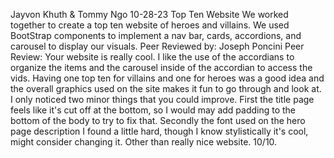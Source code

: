 Jayvon Khuth & Tommy Ngo
10-28-23
Top Ten Website
We worked together to create a top ten website of heroes and villains. We used BootStrap components to implement a nav bar, cards, accordions, and carousel to display our visuals. 
Peer Reviewed by: Joseph Poncini
Peer Review: Your website is really cool. I like the use of the accordians to organize the items and the carousel inside of the accordian to access the vids. Having one top ten for villains and one for heroes was a good idea and the overall graphics used on the site makes it fun to go through and look at. I only noticed two minor things that you could improve. First the title page feels like it's cut off at the bottom, so I would may add padding to the bottom of the body to try to fix that. Secondly the font used on the hero page description I found a little hard, though I know stylistically it's cool, might consider changing it. Other than really nice website. 10/10.
